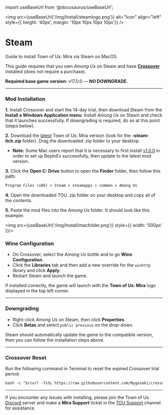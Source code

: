 import useBaseUrl from '@docusaurus/useBaseUrl';

<img src={useBaseUrl('/img/Install/steamlogo.png')} alt="Icon" align="left" style={{ height: '40px', margin: '10px 10px 10px 10px'}} />
# Steam
Guide to install Town of Us: Mira via Steam on MacOS.

This guide requires that you own *Among Us* on Steam and have **[Crossover](https://www.codeweavers.com/crossover/download)** installed (does not require a purchase).

**Required base game version:** v17.0.0 — **NO DOWNGRADE.**

***

### Mod Installation

**1.** Install Crossover and start the 14-day trial, then download Steam from the **Install a Windows Application menu**. Install *Among Us* on Steam and check that it launches successfully. If downgrading is required, do so at this point (steps below).

**2.** Download the [latest](https://github.com/AU-Avengers/TOU-Mira/releases/latest) Town of Us: Mira version (look for the **-steam-itch.zip** folder). Drag the downloaded .zip folder to your desktop. 

* **Note:** Some Mac users report that it is necessary to first install [v1.0.0](https://github.com/AU-Avengers/TOU-Mira/releases/tag/v1.0.0) in order to set up BepInEx successfully, then update to the latest mod version.

**3.** Click the **Open C: Drive** button to open the **Finder** folder, then follow this path: 
```md
Program Files (x86) > Steam > steamapps > common > Among Us 
```

**4.** Open the downloaded TOU  .zip folder on your desktop and copy all of the contents.

**5.** Paste the mod files into the *Among Us* folder. It should look like this example:

<img src={useBaseUrl('/img/Install/macfolder.png')} style={{  width: '500px' }}/>

### Wine Configuration
* On Crossover, select the *Among Us* bottle and to go **Wine Configuration**.
* Click the **Libraries** tab and then add a new override for the `winhttp` library and click **Apply**.
* Restart Steam and launch the game.

If installed correctly, the game will launch with the **Town of Us: Mira** logo displayed in the top left corner.

***

### Downgrading
* Right-click *Among Us* on Steam, then click **Properties**.
* Click **Betas** and select `public previous` on the drop-down.

Steam should automatically update the game to the compatible version, then you can follow the installation steps above.

***

### Crossover Reset
Run the following command in Terminal to reset the expired Crossover trial period:
```md
bash -c "$(curl -fsSL https://raw.githubusercontent.com/Nygosaki/crossover-trial-renew/refs/heads/main/resetCrossoverTrial.sh)"
```

***
If you encounter any issues with installing, please join the Town of Us [Discord](https://discord.gg/ugyc4EVUYZ) server and make a **Mira Support** ticket in the [TOU Support](https://discord.com/channels/890249154402586734/900986905154453504) channel for assistance.
